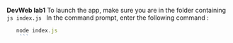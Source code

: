 **DevWeb lab1**
To launch the app, make sure you are in the folder containing ```js
   index.js
    ```
In the command prompt, enter the following command :
```js
   node index.js
    ```
